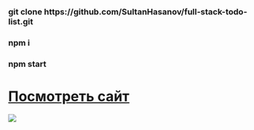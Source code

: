 <h3>git clone https://github.com/SultanHasanov/full-stack-todo-list.git</h3>
<h3>npm i</h3>
<h3>npm start</h3>
<h1><a href="https://sultanhasanov.github.io/full-stack-todo-list/">Посмотреть сайт</a></h1>
<img src='https://user-images.githubusercontent.com/105391964/212732893-88072ac6-d0c2-41fe-84f0-893d56c2aa8d.gif'></img>
